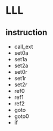 # LLL

## instruction

-   call_ext
-   set0a
-   set1a
-   set2a
-   set0r
-   set1r
-   set2r
-   ref0
-   ref1
-   ref2
-   goto
-   goto0
-   if
